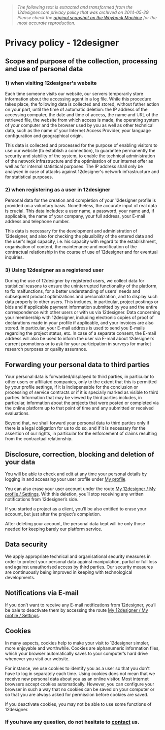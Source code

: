 > *The following text is extracted and transformed from the 12designer.com privacy policy that was archived on 2014-05-29. Please check the [original snapshot on the Wayback Machine](https://web.archive.org/web/20140529150701id_/http%3A//www.12designer.com/en/privacy-policy) for the most accurate reproduction.*

# Privacy policy - 12designer

## Scope and purpose of the collection, processing and use of personal data

  


### 1) when visiting 12designer's website

Each time someone visits our website, our servers temporarily store information about the accessing agent in a log file. While this procedure takes place, the following data is collected and stored, without futher action on your part, until the time of automatic deletion: the IP address of the accessing computer, the date and time of access, the name and URL of the retrieved file, the website from which access is made, the operating system of your computer and the browser used by you as well as other technical data, such as the name of your Internet Access Provider, your language configuration and geographical origin.

This data is collected and processed for the purpose of enabling visitors to use our website (to establish a connection), to guarantee permanently the security and stability of the system, to enable the technical administration of the network infrastructure and the optimisation of our internet offer as well as for internal statistical purposes. The IP address shall only be analysed in case of attacks against 12designer's network infrastructure and for statistical purposes.

### 2) when registering as a user in 12designer

Personal data for the creation and completion of your 12designer profile is provided on a voluntary basis. Nonetheless, the accurate input of real data is crucial. This data includes: a user name, a password, your name and, if applicable, the name of your company, your full address, your E-mail address and telephone number.

This data is necessary for the development and administration of 12designer, and also for checking the plausibility of the entered data and the user's legal capacity, i.e. his capacity with regard to the establishment, organisation of content, the maintenance and modification of the contractual relationship in the course of use of 12designer and for eventual inquiries.

### 3) Using 12designer as a registered user

During the use of 12designer by registered users, we collect data for statistical reasons to ensure the uninterrupted functionality of the platform, to fix malfunctions, for a better understanding of users' needs and subsequent product optimizations and personalization, and to display such data properly to other users. This includes, in particular, project postings or bids and if applicable payment information submitted by you and the entire correspondence with other users or with us via 12designer. Data concerning your membership with 12designer, including electronic copies of proof of declarations made in your profile if applicable, and your invoices are also stored. In particular, your E-mail address is used to send you E-mails regarding the project status, etc. In case of a separate consent, the E-mail address will also be used to inform the user via E-mail about 12designer’s current promotions or to ask for your participation in surveys for market research purposes or quality assurance.

## Forwarding your personal data to third parties

Your personal data is forwarded/displayed to third parties, in particular to other users or affiliated companies, only to the extent that this is permitted by your profile settings, if it is indispensable for the conclusion or processing of service contracts or if it is specially marked as visible to third parties. Information that may be viewed by third parties includes, in particular, information about the projects that were posted or completed via the online platform up to that point of time and any submitted or received evaluations.

Beyond that, we shall forward your personal data to third parties only if there is a legal obligation for us to do so, and if it is necessary for the assertion of our rights, in particular for the enforcement of claims resulting from the contractual relationship.

## Disclosure, correction, blocking and deletion of your data

You will be able to check and edit at any time your personal details by logging in and accessing your user profile under [My profile](https://web.archive.org/en/user/profile/edit/personal/).

You can also erase your user account under the route [My 12designer / My profile / Settings](https://web.archive.org/en/user/profile/edit/settings/). With this deletion, you’ll stop receiving any written notifications from 12designer’s side.

If you started a project as a client, you’ll be also entitled to erase your account, but just after the project’s completion.

After deleting your account, the personal data kept will be only those needed for keeping barely our platform service.

## Data security

We apply appropriate technical and organisational security measures in order to protect your personal data against manipulation, partial or full loss and against unauthorised access by third parties. Our security measures are continuously being improved in keeping with technological developments.

## Notifications via E-mail

If you don’t want to receive any E-mail notifications from 12designer, you’ll be bale to deactivate them by accessing the route [My 12designer / My profile / Settings](https://web.archive.org/en/user/profile/edit/settings/).

## Cookies

In many aspects, cookies help to make your visit to 12designer simpler, more enjoyable and worthwhile. Cookies are alphanumeric information files, which your browser automatically saves to your computer’s hard drive whenever you visit our website.

For instance, we use cookies to identify you as a user so that you don't have to log in separately each time. Using cookies does not mean that we receive new personal data about you as an online visitor. Most internet browsers accept cookies automatically. However, you can configure your browser in such a way that no cookies can be saved on your computer or so that you are always asked for permission before cookies are saved.

If you deactivate cookies, you may not be able to use some functions of 12designer.

### If you have any question, do not hesitate to [contact](https://web.archive.org/en/contact.html) us.
